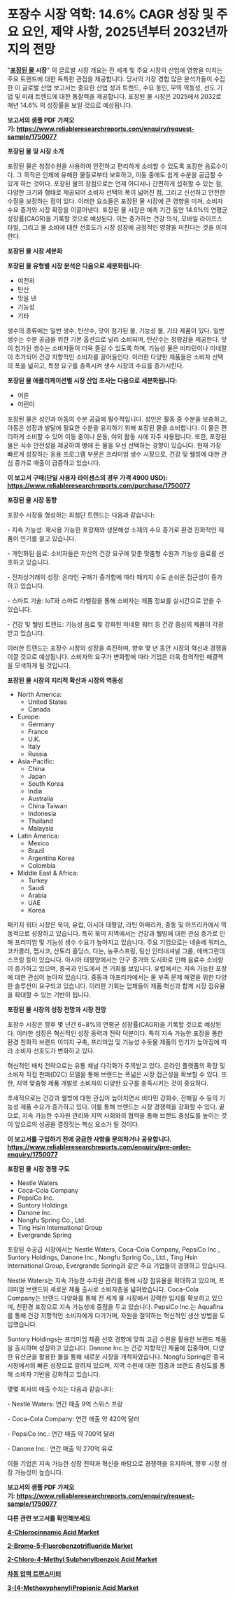 <p><h1>포장수 시장 역학: 14.6% CAGR 성장 및 주요 요인, 제약 사항, 2025년부터 2032년까지의 전망</h1></p><p>"<strong><a href="https://www.reliableresearchreports.com/packaged-water-r1750077?utm_campaign=106&utm_medium=7&utm_source=Github&utm_content=ia&utm_term=02022025&utm_id=packaged-water">포장된 물&nbsp;</a></strong><strong>시장</strong>" 의 글로벌 시장 개요는 전 세계 및 주요 시장의 산업에 영향을 미치는 주요 트렌드에 대한 독특한 관점을 제공합니다. 당사의 가장 경험 많은 분석가들이 수집한 이 글로벌 산업 보고서는 중요한 산업 성과 트렌드, 수요 동인, 무역 역동성, 선도 기업 및 미래 트렌드에 대한 통찰력을 제공합니다. 포장된 물 시장은 2025에서 2032로 매년 14.6% 의 성장률을 보일 것으로 예상됩니다.&nbsp;</p>
<p><strong>보고서의 샘플 PDF 가져오기:&nbsp;<a href="https://www.reliableresearchreports.com/enquiry/request-sample/1750077?utm_campaign=106&utm_medium=7&utm_source=Github&utm_content=ia&utm_term=02022025&utm_id=packaged-water">https://www.reliableresearchreports.com/enquiry/request-sample/1750077</a></strong></p>
<p><strong>포장된 물 및 시장 소개</strong></p>
<p><p>포장된 물은 청정수원을 사용하여 안전하고 편리하게 소비할 수 있도록 포장한 음료수이다. 그 목적은 인체에 유해한 물질로부터 보호하고, 이동 중에도 쉽게 수분을 공급할 수 있게 하는 것이다. 포장된 물의 장점으로는 언제 어디서나 간편하게 섭취할 수 있는 점, 다양한 크기와 형태로 제공되어 소비자 선택의 폭이 넓어진 점, 그리고 신선하고 안전한 수질을 보장하는 점이 있다. 이러한 요소들은 포장된 물 시장에 큰 영향을 미쳐, 소비자 수요 증가와 시장 확장을 이끌어낸다. 포장된 물 시장은 예측 기간 동안 14.6%의 연평균 성장률(CAGR)을 기록할 것으로 예상된다. 이는 증가하는 건강 의식, 모바일 라이프스타일, 그리고 물 소비에 대한 선호도가 시장 성장에 긍정적인 영향을 미친다는 것을 의미한다.</p></p>
<p><strong>포장된 물 시장 세분화</strong></p>
<p><strong>포장된 물 유형별 시장 분석은 다음으로 세분화됩니다:</strong></p>
<p><ul><li>여전히</li><li>탄산</li><li>맛을 낸</li><li>기능성</li><li>기타</li></ul></p>
<p><p>생수의 종류에는 일반 생수, 탄산수, 맛이 첨가된 물, 기능성 물, 기타 제품이 있다. 일반 생수는 수분 공급을 위한 기본 옵션으로 널리 소비되며, 탄산수는 청량감을 제공한다. 맛이 첨가된 생수는 소비자들이 더욱 즐길 수 있도록 하며, 기능성 물은 비타민이나 미네랄이 추가되어 건강 지향적인 소비자를 끌어들인다. 이러한 다양한 제품들은 소비자 선택의 폭을 넓히고, 특정 요구를 충족시켜 생수 시장의 수요를 증가시킨다.</p></p>
<p><strong>포장된 물 애플리케이션별 시장 산업 조사는 다음으로 세분화됩니다:</strong></p>
<p><ul><li>어른</li><li>어린이</li></ul></p>
<p><p>포장된 물은 성인과 아동의 수분 공급에 필수적입니다. 성인은 활동 중 수분을 보충하고, 아동은 성장과 발달에 필요한 수분을 유지하기 위해 포장된 물을 소비합니다. 이 물은 편리하게 소비할 수 있어 이동 중이나 운동, 야외 활동 시에 자주 사용됩니다. 또한, 포장된 물은 식수 안전성을 제공하여 병에 든 물을 우선 선택하는 경향이 있습니다. 현재 가장 빠르게 성장하는 응용 프로그램 부문은 프리미엄 생수 시장으로, 건강 및 웰빙에 대한 관심 증가로 매출이 급증하고 있습니다.</p></p>
<p><strong>이 보고서 구매(단일 사용자 라이센스의 경우 가격 4900 USD): <a href="https://www.reliableresearchreports.com/purchase/1750077?utm_campaign=106&utm_medium=7&utm_source=Github&utm_content=ia&utm_term=02022025&utm_id=packaged-water">https://www.reliableresearchreports.com/purchase/1750077</a></strong></p>
<p><strong>포장된 물 시장 동향</strong></p>
<p><p>포장수 시장을 형성하는 최첨단 트렌드는 다음과 같습니다:</p><p>- 지속 가능성: 재사용 가능한 포장재와 생분해성 소재의 수요 증가로 환경 친화적인 제품이 인기를 끌고 있습니다.</p><p>- 개인화된 음료: 소비자들은 자신의 건강 요구에 맞춘 맞춤형 수원과 기능성 음료를 선호하고 있습니다.</p><p>- 전자상거래의 성장: 온라인 구매가 증가함에 따라 패키지 수도 손쉬운 접근성이 증가하고 있습니다.</p><p>- 스마트 기술: IoT와 스마트 라벨링을 통해 소비자는 제품 정보를 실시간으로 얻을 수 있습니다.</p><p>- 건강 및 웰빙 트렌드: 기능성 음료 및 강화된 미네랄 워터 등 건강 중심의 제품이 각광받고 있습니다.</p><p>이러한 트렌드는 포장수 시장의 성장을 촉진하며, 향후 몇 년 동안 시장의 혁신과 경쟁을 이끌 것으로 예상됩니다. 소비자의 요구가 변화함에 따라 기업은 더욱 창의적인 해결책을 모색하게 될 것입니다.</p></p>
<p><strong>포장된 물 시장의 지리적 확산과 시장의 역동성</strong></p>
<p><ul>
    <li>
        North America:
        <ul>
            <li>United States</li>
            <li>Canada</li>
        </ul>
    </li>
    <li>
        Europe:
        <ul>
            <li>Germany</li>
            <li>France</li>
            <li>U.K.</li>
            <li>Italy</li>
            <li>Russia</li>
        </ul>
    </li>
    <li>
        Asia-Pacific:
        <ul>
            <li>China</li>
            <li>Japan</li>
            <li>South Korea</li>
            <li>India</li>
            <li>Australia</li>
            <li>China Taiwan</li>
            <li>Indonesia</li>
            <li>Thailand</li>
            <li>Malaysia</li>
        </ul>
    </li>
    <li>
        Latin America:
        <ul>
            <li>Mexico</li>
            <li>Brazil</li>
            <li>Argentina Korea</li>
            <li>Colombia</li>
        </ul>
    </li>
    <li>
        Middle East & Africa:
        <ul>
            <li>Turkey</li>
            <li>Saudi</li>
            <li>Arabia</li>
            <li>UAE</li>
            <li>Korea</li>
        </ul>
    </li>
    </ul></p>
<p><p>패키지 워터 시장은 북미, 유럽, 아시아 태평양, 라틴 아메리카, 중동 및 아프리카에서 역동적으로 성장하고 있습니다. 특히 북미 지역에서는 건강과 웰빙에 대한 관심 증가로 인해 프리미엄 및 기능성 생수 수요가 높아지고 있습니다. 주요 기업으로는 네슬레 워터스, 코카콜라, 펩시코, 산토리 홀딩스, 다논, 농푸스프링, 팅신 인터내셔널 그룹, 에버그란데 스프링 등이 있습니다. 아시아 태평양에서는 인구 증가와 도시화로 인해 음료수 소비량이 증가하고 있으며, 중국과 인도에서 큰 기회를 보입니다. 유럽에서는 지속 가능한 포장에 대한 관심이 높아져 있습니다. 중동과 아프리카에서는 물 부족 문제 해결을 위한 다양한 솔루션이 요구되고 있습니다. 이러한 기회는 업체들이 제품 혁신과 함께 시장 점유율을 확대할 수 있는 기반이 됩니다.</p></p>
<p><strong>포장된 물 시장의 성장 전망과 시장 전망</strong></p>
<p><p>포장수 시장은 향후 몇 년간 6~8%의 연평균 성장률(CAGR)을 기록할 것으로 예상된다. 이러한 성장은 혁신적인 성장 동력과 전략 덕분이다. 특히 지속 가능한 포장을 통한 환경 친화적 브랜드 이미지 구축, 프리미엄 및 기능성 수돗물 제품의 인기가 높아짐에 따라 소비자 선호도가 변화하고 있다.</p><p>혁신적인 배치 전략으로는 유통 채널 다각화가 주목받고 있다. 온라인 플랫폼의 확장 및 소비자 직접 판매(D2C) 모델을 통해 브랜드는 폭넓은 시장 접근성을 확보할 수 있다. 또한, 지역 맞춤형 제품 개발로 소비자의 다양한 요구를 충족시키는 것이 중요하다.</p><p>추세적으로는 건강과 웰빙에 대한 관심이 높아지면서 비타민 강화수, 전해질 수 등의 기능성 제품 수요가 증가하고 있다. 이를 통해 브랜드는 시장 경쟁력을 강화할 수 있다. 끝으로, 지속 가능한 수자원 관리와 지역 사회와의 협력을 통해 브랜드 충성도를 높이는 것이 앞으로의 성공을 결정짓는 핵심 요소가 될 것이다.</p></p>
<p><strong>이 보고서를 구입하기 전에 궁금한 사항을 문의하거나 공유합니다. <a href="https://www.reliableresearchreports.com/enquiry/pre-order-enquiry/1750077?utm_campaign=106&utm_medium=7&utm_source=Github&utm_content=ia&utm_term=02022025&utm_id=packaged-water">https://www.reliableresearchreports.com/enquiry/pre-order-enquiry/1750077</a></strong></p>
<p><strong>포장된 물 시장 경쟁 구도</strong></p>
<p><ul><li>Nestle Waters</li><li>Coca-Cola Company</li><li>PepsiCo Inc.</li><li>Suntory Holdings</li><li>Danone Inc.</li><li>Nongfu Spring Co., Ltd.</li><li>Ting Hsin International Group</li><li>Evergrande Spring</li></ul></p>
<p><p>포장된 수공급 시장에서는 Nestlé Waters, Coca-Cola Company, PepsiCo Inc., Suntory Holdings, Danone Inc., Nongfu Spring Co., Ltd., Ting Hsin International Group, Evergrande Spring과 같은 주요 기업들이 경쟁하고 있습니다. </p><p>Nestlé Waters는 지속 가능한 수자원 관리를 통해 시장 점유율을 확대하고 있으며, 프리미엄 브랜드와 새로운 제품 출시로 소비자층을 넓혀왔습니다. Coca-Cola Company는 브랜드 다양화를 통해 전 세계 물 시장에서 강력한 입지를 확보하고 있으며, 친환경 포장으로 지속 가능성에 중점을 두고 있습니다. PepsiCo Inc.는 Aquafina를 통해 건강 지향적인 소비자에게 다가가며, 자원을 절약하는 혁신적인 생산 방법을 도입했습니다. </p><p>Suntory Holdings는 프리미엄 제품 선호 경향에 맞춰 고급 수원을 활용한 브랜드 제품을 출시하며 성장하고 있습니다. Danone Inc.는 건강 지향적인 제품에 집중하며, 다양한 유산균을 활용한 물을 통해 새로운 시장을 개척하였습니다. Nongfu Spring은 중국 시장에서의 빠른 성장으로 알려져 있으며, 지역 수원에 대한 집중과 브랜드 충성도를 통해 소비자 기반을 강화하고 있습니다.</p><p>몇몇 회사의 매출 수치는 다음과 같습니다:</p><p>- Nestlé Waters: 연간 매출 9억 스위스 프랑</p><p>- Coca-Cola Company: 연간 매출 약 420억 달러</p><p>- PepsiCo Inc.: 연간 매출 약 700억 달러</p><p>- Danone Inc.: 연간 매출 약 270억 유로</p><p>이들 기업은 지속 가능한 성장 전략과 혁신을 바탕으로 경쟁력을 유지하며, 향후 시장 성장 가능성이 높습니다.</p></p>
<p><strong>보고서의 샘플 PDF 가져오기:&nbsp;<a href="https://www.reliableresearchreports.com/enquiry/request-sample/1750077?utm_campaign=106&utm_medium=7&utm_source=Github&utm_content=ia&utm_term=02022025&utm_id=packaged-water">https://www.reliableresearchreports.com/enquiry/request-sample/1750077</a></strong></p>
<p><strong></strong></p>
<p><strong></strong></p>
<p><strong></strong></p>
<p><strong></strong></p>
<p><strong>다른 관련 보고서를 확인해보세요</strong></p>
<p><strong><p><a href="https://github.com/klaassenmackenzie6/Market-Research-Report-List-1/blob/main/4-chlorocinnamic-acid-market.md?utm_campaign=106&utm_medium=7&utm_source=Github&utm_content=ia&utm_term=02022025&utm_id=packaged-water">4-Chlorocinnamic Acid Market</a></p><p><a href="https://github.com/stephaniwo144/Market-Research-Report-List-1/blob/main/2-bromo-5-fluorobenzotrifluoride-market.md?utm_campaign=106&utm_medium=7&utm_source=Github&utm_content=ia&utm_term=02022025&utm_id=packaged-water">2-Bromo-5-Fluorobenzotrifluoride Market</a></p><p><a href="https://github.com/tanekacalderon743/Market-Research-Report-List-1/blob/main/2-chloro-4-methyl-sulphonylbenzoic-acid-market.md?utm_campaign=106&utm_medium=7&utm_source=Github&utm_content=ia&utm_term=02022025&utm_id=packaged-water">2-Chloro-4-Methyl Sulphonylbenzoic Acid Market</a></p><p><a href="https://github.com/sougarounis/Market-Research-Report-List-6/blob/main/621983235063.md?utm_campaign=106&utm_medium=7&utm_source=Github&utm_content=ia&utm_term=02022025&utm_id=packaged-water">차동 압력 트랜스미터</a></p><p><a href="https://github.com/lvaill871987/Market-Research-Report-List-1/blob/main/3-4-methoxyphenylpropionic-acid-market.md?utm_campaign=106&utm_medium=7&utm_source=Github&utm_content=ia&utm_term=02022025&utm_id=packaged-water">3-(4-Methoxyphenyl)Propionic Acid Market</a></p></strong></p>
<p></p>